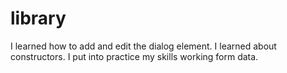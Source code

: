 # library
I learned how to add and edit the dialog element. I learned about constructors. I put into practice my skills working form data.
